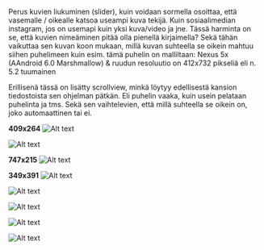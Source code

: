 Perus kuvien liukuminen (slider), kuin voidaan sormella osoittaa, että vasemalle / oikealle katsoa useampi kuva tekijä. 
Kuin sosiaalimedian instagram, jos on usemapi kuin yksi kuva/video ja jne. Tässä harminta on se, että kuvien nimeäminen pitää olla pienellä kirjaimella?
Sekä tähän vaikuttaa sen kuvan koon mukaan, millä kuvan suhteella se oikein mahtuu siihen puhelimeen kuin esim. 
tämä puhelin on malliltaan: Nexus 5x (AAndroid 6.0 Marshmallow) & ruudun resoluutio on 412x732 pikseliä eli n. 5.2 tuumainen

Erillisenä tässä on lisätty scrollview, minkä löytyy edellisestä kansion tiedostoista sen ohjelman pätkän. 
Eli puhelin vaaka, kuin usein pelataan puhelinta ja tms. Sekä sen vaihtelevien, että millä suhteella se oikein on, joko automaattinen tai ei.

<b>409x264</b>
![Alt text](images/Slider1.PNG?raw=true "None")

![Alt text](images/Slider2.PNG?raw=true "None")

<b>747x215</b>
![Alt text](images/Slider7.PNG?raw=true "None")

<b>349x391</b>
![Alt text](images/Slider3.PNG?raw=true "None")

![Alt text](images/Slider5.PNG?raw=true "None")

![Alt text](images/Slider6.PNG?raw=true "None")

![Alt text](images/Slider4.PNG?raw=true "None")

![Alt text](images/Slider8.PNG?raw=true "None")
